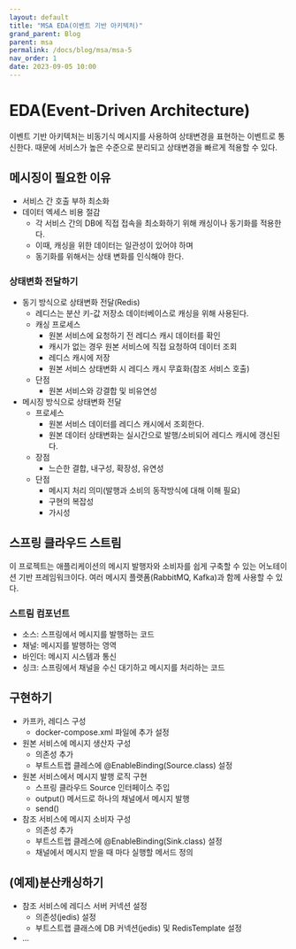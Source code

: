```yaml
---
layout: default
title: "MSA EDA(이벤트 기반 아키텍처)"
grand_parent: Blog
parent: msa
permalink: /docs/blog/msa/msa-5
nav_order: 1
date: 2023-09-05 10:00
---
```


# EDA(Event-Driven Architecture)
이벤트 기반 아키텍처는 비동기식 메시지를 사용하여 상태변경을 표현하는 이벤트로 통신한다.
때문에 서비스가 높은 수준으로 분리되고 상태변경을 빠르게 적용할 수 있다.

## 메시징이 필요한 이유
  - 서비스 간 호출 부하 최소화
  - 데이터 엑세스 비용 절감
    - 각 서비스 간의 DB에 직접 접속을 최소화하기 위해 캐싱이나 동기화를 적용한다.
    - 이때, 캐싱을 위한 데이터는 일관성이 있어야 하며
    - 동기화를 위해서는 상태 변화를 인식해야 한다.

### 상태변화 전달하기
- 동기 방식으로 상태변화 전달(Redis)
  - 레디스는 분산 키-값 저장소 데이터베이스로 캐싱을 위해 사용된다.
  - 캐싱 프로세스
    - 원본 서비스에 요청하기 전 레디스 캐시 데이터를 확인
    - 캐시가 없는 경우 원본 서비스에 직접 요청하여 데이터 조회
    - 레디스 캐시에 저장 
    - 원본 서비스 상태변화 시 레디스 캐시 무효화(참조 서비스 호출)
  - 단점
    - 원본 서비스와 강결합 및 비유연성
- 메시징 방식으로 상태변화 전달
  - 프로세스
    - 원본 서비스 데이터를 레디스 캐시에서 조회한다.
    - 원본 데이터 상태변화는 실시간으로 발행/소비되어 레디스 캐시에 갱신된다.
  - 장점
    - 느슨한 결합, 내구성, 확장성, 유연성
  - 단점
    - 메시지 처리 의미(발행과 소비의 동작방식에 대해 이해 필요)
    - 구현의 복잡성
    - 가시성
   
## 스프링 클라우드 스트림
이 프로젝트는 애플리케이션의 메시지 발행자와 소비자를 쉽게 구축할 수 있는 어노테이션 기반 프레임워크이다.
여러 메시지 플랫폼(RabbitMQ, Kafka)과 함께 사용할 수 있다.
### 스트림 컴포넌트
  - 소스: 스프링에서 메시지를 발행하는 코드
  - 채널: 메시지를 발행하는 영역
  - 바인더: 메시지 시스템과 통신
  - 싱크: 스프링에서 채널을 수신 대기하고 메시지를 처리하는 코드

## 구현하기
- 카프카, 레디스 구성
  - docker-compose.xml 파일에 추가 설정
- 원본 서비스에 메시지 생산자 구성
  - 의존성 추가
  - 부트스트랩 클레스에 @EnableBinding(Source.class) 설정
- 원본 서비스에서 메시지 발행 로직 구현
  - 스프링 클라우드 Source 인터페이스 주입
  - output() 메서드로 하나의 채널에서 메시지 발행
  - send()
- 참조 서비스에 메시지 소비자 구성
  - 의존성 추가
  - 부트스트랩 클레스에 @EnableBinding(Sink.class) 설정
  - 채널에서 메시지 받을 때 마다 실행할 메서드 정의

## (예제)분산캐싱하기
- 참조 서비스에 레디스 서버 커넥션 설정
  - 의존성(jedis) 설정
  - 부트스트랩 클래스에 DB 커넥션(jedis) 및 RedisTemplate 설정
- ...






